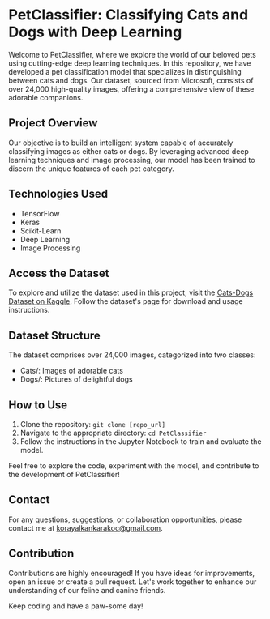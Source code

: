 # **PetClassifier: Classifying Cats and Dogs with Deep Learning**

Welcome to PetClassifier, where we explore the world of our beloved pets using cutting-edge deep learning techniques. In this repository, we have developed a pet classification model that specializes in distinguishing between cats and dogs. Our dataset, sourced from Microsoft, consists of over 24,000 high-quality images, offering a comprehensive view of these adorable companions.

## Project Overview
Our objective is to build an intelligent system capable of accurately classifying images as either cats or dogs. By leveraging advanced deep learning techniques and image processing, our model has been trained to discern the unique features of each pet category.

## Technologies Used
- TensorFlow
- Keras
- Scikit-Learn
- Deep Learning
- Image Processing

## Access the Dataset
To explore and utilize the dataset used in this project, visit the [Cats-Dogs Dataset on Kaggle](https://www.kaggle.com/datasets/shaunthesheep/microsoft-catsvsdogs-dataset). Follow the dataset's page for download and usage instructions.

## Dataset Structure
The dataset comprises over 24,000 images, categorized into two classes:
- Cats/: Images of adorable cats
- Dogs/: Pictures of delightful dogs

## How to Use
1. Clone the repository: `git clone [repo_url]`
2. Navigate to the appropriate directory: `cd PetClassifier`
3. Follow the instructions in the Jupyter Notebook to train and evaluate the model.

Feel free to explore the code, experiment with the model, and contribute to the development of PetClassifier!

## Contact
For any questions, suggestions, or collaboration opportunities, please contact me at [korayalkankarakoc@gmail.com](korayalkankarakoc@gmail.com).

## Contribution
Contributions are highly encouraged! If you have ideas for improvements, open an issue or create a pull request. Let's work together to enhance our understanding of our feline and canine friends.

Keep coding and have a paw-some day!
